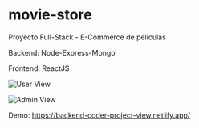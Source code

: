 # movie-store

Proyecto Full-Stack - E-Commerce de películas



Backend: Node-Express-Mongo



Frontend: ReactJS

![User View](https://user-images.githubusercontent.com/93352214/202341768-d6778f79-ce5d-427f-a621-eca7beca2106.png)


![Admin View](https://user-images.githubusercontent.com/93352214/202341638-06bfd74b-eb99-4912-93a6-d21528dcf742.png)




Demo: https://backend-coder-project-view.netlify.app/

